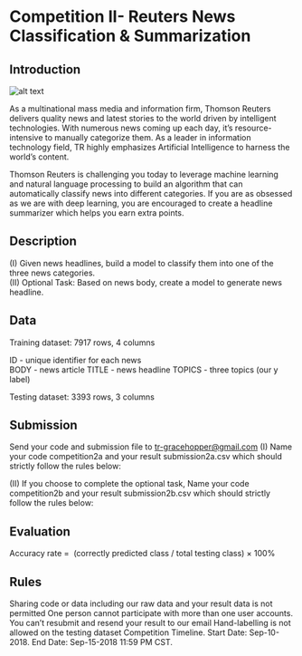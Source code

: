 # Competition II- Reuters News Classification & Summarization
## Introduction 

![alt text](https://github.com/katherine-shiqi/TR-DataChallenge1/blob/master/1.png)

As a multinational mass media and information firm, Thomson Reuters delivers quality news and latest stories to the world driven by intelligent technologies. With numerous news coming up each day, it’s resource-intensive to manually categorize them. As a leader in information technology field, TR highly emphasizes Artificial Intelligence to harness the world’s content.

Thomson Reuters is challenging you today to leverage machine learning and natural language processing to build an algorithm that can automatically classify news into different categories. If you are as obsessed as we are with deep learning, you are encouraged to create a headline summarizer which helps you earn extra points. 

## Description
(I) Given news headlines, build a model to classify them into one of the three news categories.  
(II) Optional Task: Based on news body, create a model to generate news headline.   

## Data
Training dataset:  7917 rows, 4 columns

ID     -    unique identifier for each news <br>
BODY   -    news article
TITLE  -    news headline
TOPICS -    three topics (our y label)

Testing dataset:   3393 rows, 3 columns

## Submission 
Send your code and submission file to tr-gracehopper@gmail.com 
(I) Name your code competition2a and your result submission2a.csv which should strictly follow the rules below:


(II) If you choose to complete the optional task, Name your code competition2b and your result submission2b.csv which should strictly follow the rules below:


## Evaluation
Accuracy rate =  (correctly predicted class / total testing class) × 100%

## Rules
Sharing code or data including our raw data and your result data is not permitted
One person cannot participate with more than one user accounts.  You can’t resubmit and resend your result to our email
Hand-labelling is not allowed on the testing dataset
Competition Timeline.  Start Date: Sep-10-2018.  End Date: Sep-15-2018 11:59 PM CST. 
